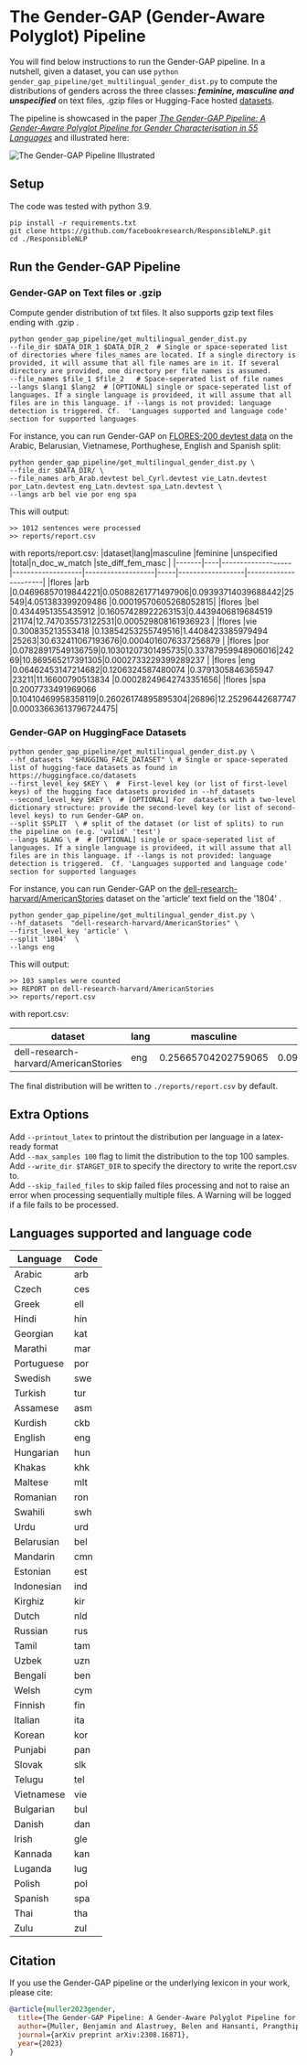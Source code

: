 # The Gender-GAP (Gender-Aware Polyglot) Pipeline

You will find below instructions to run the Gender-GAP pipeline. 
In a nutshell, given a dataset, you can use `python gender_gap_pipeline/get_multilingual_gender_dist.py` to compute the distributions of genders across the three classes: ***feminine, masculine and unspecified*** on text files, .gzip files or Hugging-Face hosted [datasets](https://huggingface.co/datasets).

The pipeline is showcased in the paper [*The Gender-GAP Pipeline: A Gender-Aware Polyglot Pipeline for Gender Characterisation in 55 Languages*](https://arxiv.org/pdf/2308.16871.pdf) and illustrated here:

![The Gender-GAP Pipeline Illustrated](https://github.com/facebookresearch/ResponsibleNLP/blob/main/gender_gap_pipeline/GenderGAP_img.png)


## Setup 

The code was tested with python 3.9. 

```
pip install -r requirements.txt
git clone https://github.com/facebookresearch/ResponsibleNLP.git
cd ./ResponsibleNLP
```

## Run the Gender-GAP Pipeline

### Gender-GAP on Text files or .gzip

Compute gender distribution of txt files. It also supports gzip text files ending with .gzip . 

```
python gender_gap_pipeline/get_multilingual_gender_dist.py 
--file_dir $DATA_DIR_1 $DATA_DIR_2  # Single or space-seperated list of directories where files_names are located. If a single directory is provided, it will assume that all file names are in it. If several directory are provided, one directory per file names is assumed. 
--file_names $file_1 $file_2   # Space-seperated list of file names
--langs $lang1 $lang2  # [OPTIONAL] single or space-seperated list of languages. If a single language is provideed, it will assume that all files are in this language. if --langs is not provided: language detection is triggered. Cf.  'Languages supported and language code' section for supported languages
```

For instance, you can run Gender-GAP on [FLORES-200 devtest data](https://github.com/facebookresearch/flores) on the Arabic, Belarusian, Vietnamese, Porthughese, English and Spanish split:

```
python gender_gap_pipeline/get_multilingual_gender_dist.py \
--file_dir $DATA_DIR/ \
--file_names arb_Arab.devtest bel_Cyrl.devtest vie_Latn.devtest por_Latn.devtest eng_Latn.devtest spa_Latn.devtest \
--langs arb bel vie por eng spa
```

This will output:

```
>> 1012 sentences were processed
>> reports/report.csv
```

with reports/report.csv: 
|dataset|lang|masculine          |feminine           |unspecified        |total|n_doc_w_match     |ste_diff_fem_masc     |
|-------|----|-------------------|-------------------|-------------------|-----|------------------|----------------------|
|flores |arb |0.04696857019844221|0.05088261771497906|0.09393714039688442|25549|4.051383399209486 |0.00019570605268052815|
|flores |bel |0.4344951355435912 |0.16057428922263153|0.4439406819684519 |21174|12.747035573122531|0.000529808161936923  |
|flores |vie |0.300835213553418  |0.13854253255749516|1.4408423385979494 |25263|30.632411067193676|0.0004016076337256879 |
|flores |por |0.07828917549136759|0.10301207301495735|0.33787959948906016|24269|10.869565217391305|0.0002733229399289237 |
|flores |eng |0.06462453147214682|0.1206324587480074 |0.3791305846365947 |23211|11.16600790513834 |0.00028249642743351656|
|flores |spa |0.2007733491969066 |0.10410469958358119|0.26026174895895304|26896|12.25296442687747 |0.00033663613796724475|


### Gender-GAP on HuggingFace Datasets

```
python gender_gap_pipeline/get_multilingual_gender_dist.py \
--hf_datasets  "$HUGGING_FACE_DATASET" \ # Single or space-seperated list of hugging-face datasets as found in https://huggingface.co/datasets 
--first_level_key $KEY \  #  First-level key (or list of first-level keys) of the hugging face datasets provided in --hf_datasets
--second_level_key $KEY \  # [OPTIONAL] For  datasets with a two-level dictionary structure: provide the second-level key (or list of second-level keys) to run Gender-GAP on. 
--split $SPLIT  \ # split of the dataset (or list of splits) to run the pipeline on (e.g. 'valid' 'test')
--langs $LANG \ #  # [OPTIONAL] single or space-seperated list of languages. If a single language is provideed, it will assume that all files are in this language. if --langs is not provided: language detection is triggered.  Cf. 'Languages supported and language code' section for supported languages
```


For instance, you can run Gender-GAP on the [dell-research-harvard/AmericanStories](https://huggingface.co/datasets/dell-research-harvard/AmericanStories) dataset on the 'article' text field on the '1804' .
```
python gender_gap_pipeline/get_multilingual_gender_dist.py \
--hf_datasets  "dell-research-harvard/AmericanStories" \
--first_level_key 'article' \
--split '1804'  \
--langs eng 
```

This will output:
```
>> 103 samples were counted
>> REPORT on dell-research-harvard/AmericanStories
>> reports/report.csv
```
with report.csv:

|dataset                              |lang|masculine          |feminine          |unspecified        |total|n_doc_w_match     |ste_diff_fem_masc   |
|-------------------------------------|----|-------------------|------------------|-------------------|-----|------------------|--------------------|
|dell-research-harvard/AmericanStories|eng |0.25665704202759065|0.0962463907603465|0.12832852101379533|3117 |11.650485436893204|0.001063826559203403|


The final distribution will be written to ```./reports/report.csv``` by default.

## Extra Options

Add ```--printout_latex``` to printout the distribution per language in a latex-ready format    
Add ```--max_samples 100``` flag to limit the distribution to the top 100 samples.  
Add ```--write_dir $TARGET_DIR``` to specify the directory to write the report.csv to.  
Add ```--skip_failed_files``` to skip failed files processing and not to raise an error when processing sequentially multiple files. A Warning will be logged if a file fails to be processed. 

 
## Languages supported and language code

| Language    | Code |
|-------------|------|
| Arabic      | arb  |
| Czech       | ces  |
| Greek       | ell  |
| Hindi       | hin  |
| Georgian    | kat  |
| Marathi     | mar  |
| Portuguese  | por  |
| Swedish     | swe  |
| Turkish     | tur  |
| Assamese    | asm  |
| Kurdish     | ckb  |
| English     | eng  |
| Hungarian   | hun  |
| Khakas      | khk  |
| Maltese     | mlt  |
| Romanian    | ron  |
| Swahili     | swh  |
| Urdu        | urd  |
| Belarusian  | bel  |
| Mandarin    | cmn  |
| Estonian    | est  |
| Indonesian  | ind  |
| Kirghiz     | kir  |
| Dutch       | nld  |
| Russian     | rus  |
| Tamil       | tam  |
| Uzbek       | uzn  |
| Bengali     | ben  |
| Welsh       | cym  |
| Finnish     | fin  |
| Italian     | ita  |
| Korean      | kor  |
| Punjabi     | pan  |
| Slovak      | slk  |
| Telugu      | tel  |
| Vietnamese  | vie  |
| Bulgarian   | bul  |
| Danish      | dan  |
| Irish       | gle  |
| Kannada     | kan  |
| Luganda     | lug  |
| Polish      | pol  |
| Spanish     | spa  |
| Thai        | tha  |
| Zulu        | zul  |




## Citation

If you use the Gender-GAP pipeline or the underlying lexicon in your work, please cite:

```bibtex
@article{muller2023gender,
  title={The Gender-GAP Pipeline: A Gender-Aware Polyglot Pipeline for Gender Characterisation in 55 Languages},
  author={Muller, Benjamin and Alastruey, Belen and Hansanti, Prangthip and Kalbassi, Elahe and Ropers, Christophe and Smith, Eric Michael and Williams, Adina and Zettlemoyer, Luke and Andrews, Pierre and Costa-juss{\`a}, Marta R},
  journal={arXiv preprint arXiv:2308.16871},
  year={2023}
}
```
